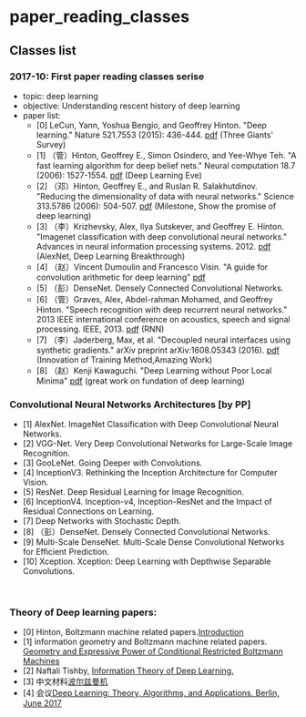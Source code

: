 # paper_reading_classes

## Classes list

### 2017-10: First paper reading classes serise
- topic: deep learning
- objective: Understanding rescent history of deep learning
- paper list:
  - [0] LeCun, Yann, Yoshua Bengio, and Geoffrey Hinton. "Deep learning." Nature 521.7553 (2015): 436-444. [pdf](http://www.cs.toronto.edu/~hinton/absps/NatureDeepReview.pdf) (Three Giants' Survey)
  - [1] （管）Hinton, Geoffrey E., Simon Osindero, and Yee-Whye Teh. "A fast learning algorithm for deep belief nets." Neural computation 18.7 (2006): 1527-1554. [pdf](http://www.cs.toronto.edu/~hinton/absps/ncfast.pdf) (Deep Learning Eve)
  - [2] （邓）Hinton, Geoffrey E., and Ruslan R. Salakhutdinov. "Reducing the dimensionality of data with neural networks." Science 313.5786 (2006): 504-507. [pdf](http://www.cs.toronto.edu/~hinton/science.pdf) (Milestone, Show the promise of deep learning)
  - [3] （李）Krizhevsky, Alex, Ilya Sutskever, and Geoffrey E. Hinton. "Imagenet classification with deep convolutional neural networks." Advances in neural information processing systems. 2012. [pdf](http://papers.nips.cc/paper/4824-imagenet-classification-with-deep-convolutional-neural-networks.pdf) (AlexNet, Deep Learning Breakthrough)
  - [4] （赵）Vincent Dumoulin and Francesco Visin. "A guide for convolution arithmetic for deep learning" [pdf](https://arxiv.org/abs/1603.07285)
  - [5] （彭）DenseNet. Densely Connected Convolutional Networks.
  - [6] （管）Graves, Alex, Abdel-rahman Mohamed, and Geoffrey Hinton. "Speech recognition with deep recurrent neural networks." 2013 IEEE international conference on acoustics, speech and signal processing. IEEE, 2013. [pdf](https://arxiv.org/pdf/1303.5778.pdf) (RNN)
  - [7] （李）Jaderberg, Max, et al. "Decoupled neural interfaces using synthetic gradients." arXiv preprint arXiv:1608.05343 (2016). [pdf](https://arxiv.org/pdf/1608.05343.pdf) (Innovation of Training Method,Amazing Work)
  - [8] （赵）Kenji Kawaguchi. "Deep Learning without Poor Local Minima" [pdf](https://papers.nips.cc/paper/6112-deep-learning-without-poor-local-minima.pdf) (great work on fundation of deep learning)

### Convolutional Neural Networks Architectures [by PP]
- [1] AlexNet. ImageNet Classification with Deep Convolutional Neural Networks.
- [2] VGG-Net. Very Deep Convolutional Networks for Large-Scale Image Recognition.
- [3] GooLeNet. Going Deeper with Convolutions. 
- [4] InceptionV3. Rethinking the Inception Architecture for Computer Vision.
- [5] ResNet. Deep Residual Learning for Image Recognition.
- [6] InceptionV4. Inception-v4, Inception-ResNet and the Impact of Residual Connections on Learning.
- [7] Deep Networks with Stochastic Depth.
- [8] （彭）DenseNet. Densely Connected Convolutional Networks.
- [9] Multi-Scale DenseNet. Multi-Scale Dense Convolutional Networks for Efficient Prediction.
- [10] Xception. Xception: Deep Learning with Depthwise Separable Convolutions.

  
### Theory of Deep learning papers:
  
  - [0] Hinton, Boltzmann machine related papers.[Introduction](https://en.wikipedia.org/wiki/Boltzmann_machine)
  - [1] information geometry and Boltzmann machine related papers. [Geometry and Expressive Power of Conditional Restricted Boltzmann Machines](http://www.jmlr.org/papers/volume16/montufar15b/montufar15b.pdf)
  - [2] Naftali Tishby, [Information Theory of Deep Learning.](https://www.youtube.com/watch?v=bLqJHjXihK8&feature=youtu.be)
  - [3] 中文材料[波尔兹曼机](https://deeplearning4j.org/cn/restrictedboltzmannmachine)
  - [4] 会议[Deep Learning: Theory, Algorithms, and Applications. Berlin, June 2017](https://www.youtube.com/watch?v=Vx3uN0dt8M8&list=PLJOzdkh8T5kqCNV_v1w2tapvtJDZYiohW)
  
